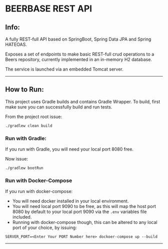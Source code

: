 # BEERBASE REST API

## Info:

A fully REST-full API based on SpringBoot, Spring Data JPA and Spring HATEOAS. 

Exposes a set of endpoints to make basic REST-full crud operations to a Beers repository, 
currently implemented in an in-memory H2 database.

The service is launched via an embedded Tomcat server.

--------------------------------------------------------------------------------------------

## How to Run:

This project uses Gradle builds and contains Gradle Wrapper. To build, first make sure you can
successfully build and run tests.

From the project root issue:
```
./gradlew clean build
```

### Run with Gradle:

If you run with Gradle, you will need your local port 8080 free.

Now issue:
```
./gradlew bootRun
```

### Run with Docker-Compose

If you run with docker-compose:
- You will need docker installed in your local environment.
- You will need local port 9090 to be free, as this will map the host port 8080 by default
  to your local port 9090 via the `.env` variables file included.
- Running with docker-compose though, this can be altered to any local port of your choice, by issuing:

```
SERVER_PORT=<Enter Your PORT Number here> dockoer-compose up --build
```

--------------------------------------------------------------------------------------------

